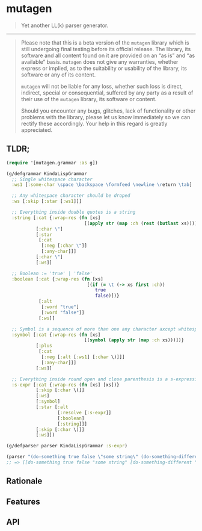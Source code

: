# mutagen

> Yet another LL(k) parser generator.

---

> Please note that this is a beta version of the `mutagen` library which is
> still undergoing final testing before its official release. The
> library, its software and all content found on it are provided on an
> “as is” and “as available” basis. `mutagen` does not give any warranties,
> whether express or implied, as to the suitability or usability of the
> library, its software or any of its content.
>
> `mutagen` will not be liable for any loss, whether such loss is direct,
> indirect, special or consequential, suffered by any party as a result
> of their use of the `mutagen` library, its software or content.
>
> Should you encounter any bugs, glitches, lack of functionality or
> other problems with the library, please let us know immediately so we
> can rectify these accordingly. Your help in this regard is greatly
> appreciated.

## TLDR;

```clojure
(require '[mutagen.grammar :as g])

(g/defgrammar KindaLispGrammar
  ;; Single whitespace character
  :ws1 [:some-char \space \backspace \formfeed \newline \return \tab]

  ;; Any whitespace character should be droped
  :ws [:skip [:star [:ws1]]]

  ;; Everything inside double quotes is a string
  :string [:cat {:wrap-res (fn [xs]
                             [(apply str (map :ch (rest (butlast xs))))])}
           [:char \"]
           [:star
            [:cat
             [:neg [:char \"]]
             [:any-char]]]
           [:char \"]
           [:ws]]

  ;; Boolean := 'true' | 'false'
  :boolean [:cat {:wrap-res (fn [xs]
                              [(if (= \t (-> xs first :ch))
                                 true
                                 false)])}
            [:alt
             [:word "true"]
             [:word "false"]]
            [:ws]]

  ;; Symbol is a sequence of more than one any character axcept whitespace, can not start with \"
  :symbol [:cat {:wrap-res (fn [xs]
                             [(symbol (apply str (map :ch xs)))])}
           [:plus
            [:cat
             [:neg [:alt [:ws1] [:char \)]]]
             [:any-char]]]
           [:ws]]

  ;; Everything inside round open and close parenthesis is a s-expression
  :s-expr [:cat {:wrap-res (fn [xs] [xs])}
           [:skip [:char \(]]
           [:ws]
           [:symbol]
           [:star [:alt
                   [:resolve [:s-expr]]
                   [:boolean]
                   [:string]]]
           [:skip [:char \)]]
           [:ws]])

(g/defparser parser KindaLispGrammar :s-expr)

(parser "(do-something true false \"some string\" (do-something-different \"another string\" false true))")
;; => [[do-something true false "some string" [do-something-different "another string" false true]]]

```

## Rationale

## Features

## API
